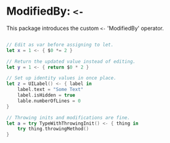# ModifiedBy: `<-`

This package introduces the custom `<-` 'ModifiedBy' operator.

```swift

// Edit as var before assigning to let.
let x = 1 <- { $0 *= 2 }

// Return the updated value instead of editing.
let y = 1 <- { return $0 * 2 }

// Set up identity values in once place.
let z = UILabel() <- { label in
    label.text = "Some Text"
    label.isHidden = true
    lable.numberOfLines = 0
}

// Throwing inits and modifications are fine.
let a = try TypeWithThrowingInit() <- { thing in 
    try thing.throwingMethod()
}

```
